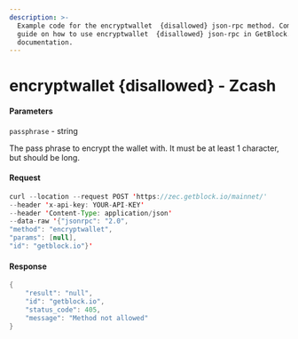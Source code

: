 ```yaml
---
description: >-
  Example code for the encryptwallet  {disallowed} json-rpc method. Сomplete
  guide on how to use encryptwallet  {disallowed} json-rpc in GetBlock.io Web3
  documentation.
---
```


# encryptwallet {disallowed} - Zcash

#### Parameters

`passphrase` - string

The pass phrase to encrypt the wallet with. It must be at least 1 character, but should be long.

#### Request

```java
curl --location --request POST 'https://zec.getblock.io/mainnet/' 
--header 'x-api-key: YOUR-API-KEY' 
--header 'Content-Type: application/json' 
--data-raw '{"jsonrpc": "2.0",
"method": "encryptwallet",
"params": [null],
"id": "getblock.io"}'
```

#### Response

```java
{
    "result": "null",
    "id": "getblock.io",
    "status_code": 405,
    "message": "Method not allowed"
}
```

